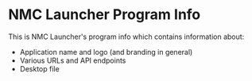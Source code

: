 # NMC Launcher Program Info

This is NMC Launcher's program info which contains information about:

- Application name and logo (and branding in general)
- Various URLs and API endpoints
- Desktop file
